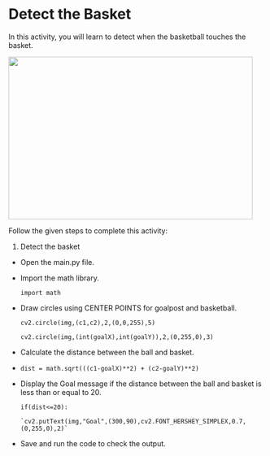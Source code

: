 Detect the Basket
==================

In this activity, you will learn to detect when the basketball touches the basket.

<img src= "https://s3.amazonaws.com/media-p.slid.es/uploads/1525749/images/10493775/SA3.gif" width = "480" height = "320">

Follow the given steps to complete this activity:

1. Detect the basket
* Open the main.py file.
* Import the math library.

  `import math`
  
* Draw circles using CENTER POINTS for goalpost and basketball.

  `cv2.circle(img,(c1,c2),2,(0,0,255),5)`
    
  `cv2.circle(img,(int(goalX),int(goalY)),2,(0,255,0),3)`
  
* Calculate the distance between the ball and basket.
* 
  `dist = math.sqrt(((c1-goalX)**2) + (c2-goalY)**2)`

* Display the Goal message if the distance between the ball and basket is less than or equal to 20.

  `if(dist<=20):`
  
      `cv2.putText(img,"Goal",(300,90),cv2.FONT_HERSHEY_SIMPLEX,0.7,(0,255,0),2)`


* Save and run the code to check the output.



